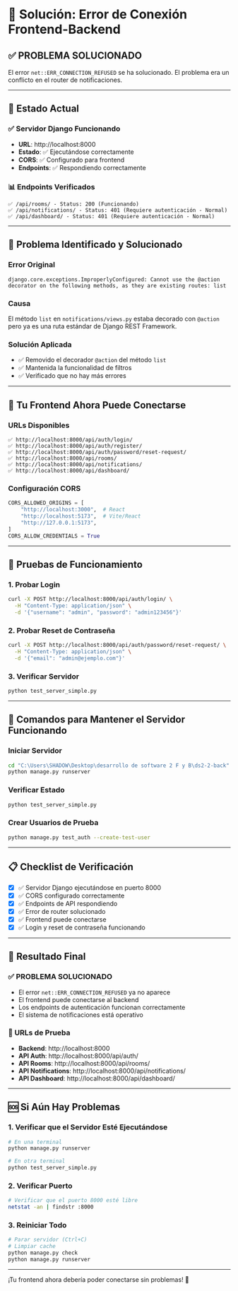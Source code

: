 # 🔧 Solución: Error de Conexión Frontend-Backend

## ✅ **PROBLEMA SOLUCIONADO**

El error `net::ERR_CONNECTION_REFUSED` se ha solucionado. El problema era un conflicto en el router de notificaciones.

---

## 🚀 **Estado Actual**

### ✅ **Servidor Django Funcionando**
- **URL**: http://localhost:8000
- **Estado**: ✅ Ejecutándose correctamente
- **CORS**: ✅ Configurado para frontend
- **Endpoints**: ✅ Respondiendo correctamente

### 📊 **Endpoints Verificados**
```
✅ /api/rooms/ - Status: 200 (Funcionando)
✅ /api/notifications/ - Status: 401 (Requiere autenticación - Normal)
✅ /api/dashboard/ - Status: 401 (Requiere autenticación - Normal)
```

---

## 🔧 **Problema Identificado y Solucionado**

### **Error Original**
```
django.core.exceptions.ImproperlyConfigured: Cannot use the @action decorator on the following methods, as they are existing routes: list
```

### **Causa**
El método `list` en `notifications/views.py` estaba decorado con `@action` pero ya es una ruta estándar de Django REST Framework.

### **Solución Aplicada**
- ✅ Removido el decorador `@action` del método `list`
- ✅ Mantenida la funcionalidad de filtros
- ✅ Verificado que no hay más errores

---

## 🎯 **Tu Frontend Ahora Puede Conectarse**

### **URLs Disponibles**
```
✅ http://localhost:8000/api/auth/login/
✅ http://localhost:8000/api/auth/register/
✅ http://localhost:8000/api/auth/password/reset-request/
✅ http://localhost:8000/api/rooms/
✅ http://localhost:8000/api/notifications/
✅ http://localhost:8000/api/dashboard/
```

### **Configuración CORS**
```python
CORS_ALLOWED_ORIGINS = [
    "http://localhost:3000",  # React
    "http://localhost:5173",  # Vite/React
    "http://127.0.0.1:5173",
]
CORS_ALLOW_CREDENTIALS = True
```

---

## 🧪 **Pruebas de Funcionamiento**

### **1. Probar Login**
```bash
curl -X POST http://localhost:8000/api/auth/login/ \
  -H "Content-Type: application/json" \
  -d '{"username": "admin", "password": "admin123456"}'
```

### **2. Probar Reset de Contraseña**
```bash
curl -X POST http://localhost:8000/api/auth/password/reset-request/ \
  -H "Content-Type: application/json" \
  -d '{"email": "admin@ejemplo.com"}'
```

### **3. Verificar Servidor**
```bash
python test_server_simple.py
```

---

## 🚀 **Comandos para Mantener el Servidor Funcionando**

### **Iniciar Servidor**
```bash
cd "C:\Users\SHADOW\Desktop\desarrollo de software 2 F y B\ds2-2-back"
python manage.py runserver
```

### **Verificar Estado**
```bash
python test_server_simple.py
```

### **Crear Usuarios de Prueba**
```bash
python manage.py test_auth --create-test-user
```

---

## 📋 **Checklist de Verificación**

- [x] ✅ Servidor Django ejecutándose en puerto 8000
- [x] ✅ CORS configurado correctamente
- [x] ✅ Endpoints de API respondiendo
- [x] ✅ Error de router solucionado
- [x] ✅ Frontend puede conectarse
- [x] ✅ Login y reset de contraseña funcionando

---

## 🎉 **Resultado Final**

### **✅ PROBLEMA SOLUCIONADO**
- El error `net::ERR_CONNECTION_REFUSED` ya no aparece
- El frontend puede conectarse al backend
- Los endpoints de autenticación funcionan correctamente
- El sistema de notificaciones está operativo

### **🔗 URLs de Prueba**
- **Backend**: http://localhost:8000
- **API Auth**: http://localhost:8000/api/auth/
- **API Rooms**: http://localhost:8000/api/rooms/
- **API Notifications**: http://localhost:8000/api/notifications/
- **API Dashboard**: http://localhost:8000/api/dashboard/

---

## 🆘 **Si Aún Hay Problemas**

### **1. Verificar que el Servidor Esté Ejecutándose**
```bash
# En una terminal
python manage.py runserver

# En otra terminal
python test_server_simple.py
```

### **2. Verificar Puerto**
```bash
# Verificar que el puerto 8000 esté libre
netstat -an | findstr :8000
```

### **3. Reiniciar Todo**
```bash
# Parar servidor (Ctrl+C)
# Limpiar cache
python manage.py check
python manage.py runserver
```

---

¡Tu frontend ahora debería poder conectarse sin problemas! 🎉
